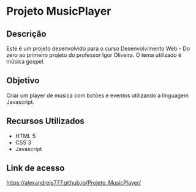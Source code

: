 # Projeto MusicPlayer

<h2>Descrição</h2>

Este é um projeto desenvolvido para o curso Desenvolvimento Web - Do zero ao primeiro projeto do professor Igor Oliveira. O tema utilizado é música gospel.

<h2>Objetivo</h2>

Criar um player de música com botões e eventos utilizando a linguagem Javascript.

<h2>Recursos Utilizados</h2>

<ul>
  <li>HTML 5</li>
  <li>CSS 3</li>
  <li>Javascript</li>
 </ul>
 
<h2>Link de acesso</h2>

<a href="https://alexandrejs777.github.io/Projeto_MusicPlayer/">https://alexandrejs777.github.io/Projeto_MusicPlayer/</a>
